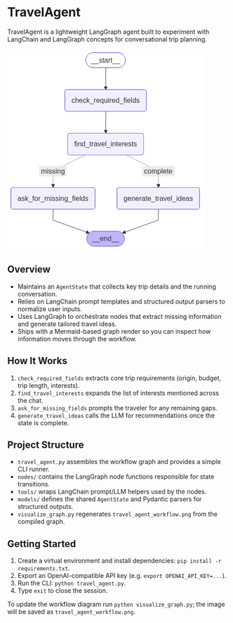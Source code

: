 # TravelAgent

TravelAgent is a lightweight LangGraph agent built to experiment with LangChain and LangGraph concepts for conversational trip planning.

![Travel Agent Workflow](travel_agent_workflow.png)

## Overview
- Maintains an `AgentState` that collects key trip details and the running conversation.
- Relies on LangChain prompt templates and structured output parsers to normalize user inputs.
- Uses LangGraph to orchestrate nodes that extract missing information and generate tailored travel ideas.
- Ships with a Mermaid-based graph render so you can inspect how information moves through the workflow.

## How It Works
1. `check_required_fields` extracts core trip requirements (origin, budget, trip length, interests).
2. `find_travel_interests` expands the list of interests mentioned across the chat.
3. `ask_for_missing_fields` prompts the traveler for any remaining gaps.
4. `generate_travel_ideas` calls the LLM for recommendations once the state is complete.

## Project Structure
- `travel_agent.py` assembles the workflow graph and provides a simple CLI runner.
- `nodes/` contains the LangGraph node functions responsible for state transitions.
- `tools/` wraps LangChain prompt/LLM helpers used by the nodes.
- `models/` defines the shared `AgentState` and Pydantic parsers for structured outputs.
- `visualize_graph.py` regenerates `travel_agent_workflow.png` from the compiled graph.

## Getting Started
1. Create a virtual environment and install dependencies: `pip install -r requirements.txt`.
2. Export an OpenAI-compatible API key (e.g. `export OPENAI_API_KEY=...`).
3. Run the CLI: `python travel_agent.py`.
4. Type `exit` to close the session.

To update the workflow diagram run `python visualize_graph.py`; the image will be saved as `travel_agent_workflow.png`.

